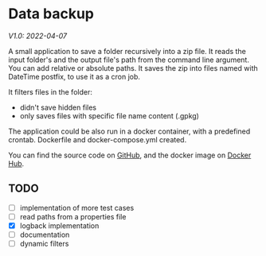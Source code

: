 # Data backup
_V1.0: 2022-04-07_

A small application to save a folder recursively into a zip file.
It reads the input folder's and the output file's path from the command line argument.
You can add relative or absolute paths. It saves the zip into files named with DateTime postfix, to use it as a
cron job.

It filters files in the folder:
- didn't save hidden files
- only saves files with specific file name content (.gpkg)

The application could be also run in a docker container, with a predefined crontab. Dockerfile and
docker-compose.yml created.

You can find the source code on [GitHub](https://github.com/ferenc-attila/BNPI/tree/master/databackup),
and the docker image on [Docker Hub](https://hub.docker.com/r/ferencattila/databackup).

## TODO

- [ ] implementation of more test cases
- [ ] read paths from a properties file
- [x] logback implementation
- [ ] documentation
- [ ] dynamic filters